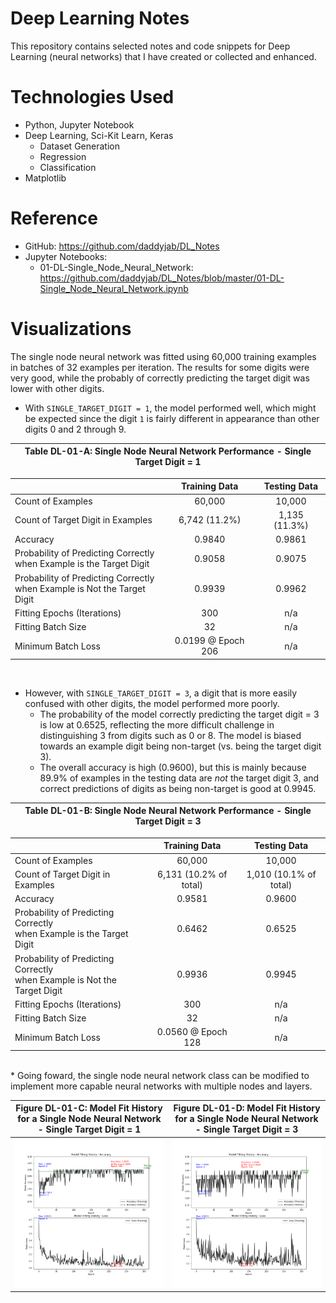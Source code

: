 # Deep Learning Notes
This repository contains selected notes and code snippets for Deep Learning (neural networks) that I have created or collected and enhanced.

# Technologies Used

* Python, Jupyter Notebook
* Deep Learning, Sci-Kit Learn, Keras
    * Dataset Generation
    * Regression
    * Classification
* Matplotlib

# Reference

* GitHub: https://github.com/daddyjab/DL_Notes
* Jupyter Notebooks:
    * 01-DL-Single_Node_Neural_Network:<br>
    https://github.com/daddyjab/DL_Notes/blob/master/01-DL-Single_Node_Neural_Network.ipynb 

# Visualizations

The single node neural network was fitted using 60,000 training examples in batches of 32 examples per iteration.  The results for some digits were very good, while the probably of correctly predicting the target digit was lower with other digits.
* With `SINGLE_TARGET_DIGIT = 1`, the model performed well, which might be expected since the digit `1` is fairly different in appearance than other digits 0 and 2 through 9.

| <b>Table DL-01-A: Single Node Neural Network Performance - Single Target Digit = 1</b> |
|:--------------------------------------------------------------------------------------:|

|            | Training Data | Testing Data |
|:------------|:---------------:|:--------------:|
| Count of Examples | 60,000 | 10,000 |
| Count of Target Digit in Examples | 6,742 (11.2%) | 1,135 (11.3%) |
| Accuracy | 0.9840 | 0.9861 |
| Probability of Predicting Correctly<br>when Example is the Target Digit | 0.9058 | 0.9075 |
| Probability of Predicting Correctly<br>when Example is Not the Target Digit | 0.9939 | 0.9962 |
| Fitting Epochs (Iterations) | 300 | n/a |
| Fitting Batch Size | 32 | n/a |
| Minimum Batch Loss | 0.0199 @ Epoch 206 | n/a |

<br>

* However, with `SINGLE_TARGET_DIGIT = 3`, a digit that is more easily confused with other digits, the model performed more poorly.
    * The probability of the model correctly predicting the target digit = 3 is low at 0.6525, reflecting the more difficult challenge in distinguishing 3 from digits such as 0 or 8.  The model is biased towards an example digit being non-target (vs. being the target digit 3).
    * The overall accuracy is high (0.9600), but this is mainly because 89.9% of examples in the testing data are *not* the target digit 3, and correct predictions of digits as being non-target is good at 0.9945.

| <b>Table DL-01-B: Single Node Neural Network Performance - Single Target Digit = 3</b> |
|:--------------------------------------------------------------------------------------:|

|            | Training Data | Testing Data |
|:------------|:---------------:|:--------------:|
| Count of Examples | 60,000 | 10,000 |
| Count of Target Digit in Examples | 6,131 (10.2% of total) | 1,010 (10.1% of total) |
| Accuracy | 0.9581 | 0.9600 |
| Probability of Predicting Correctly<br>when Example is the Target Digit | 0.6462 | 0.6525 |
| Probability of Predicting Correctly<br>when Example is Not the Target Digit | 0.9936 | 0.9945 |
| Fitting Epochs (Iterations) | 300 | n/a |
| Fitting Batch Size | 32 | n/a |
| Minimum Batch Loss | 0.0560 @ Epoch 128 | n/a |

<br>
* Going foward, the single node  neural network class can be modified to implement more capable neural networks with multiple nodes and layers.


| Figure DL-01-C: Model Fit History for a Single Node Neural Network - Single Target Digit = 1 | Figure DL-01-D: Model Fit History for a Single Node Neural Network - Single Target Digit = 3 |
|:----------:|:----------:|
| ![Figure DL-01-C: Model Fit History for a Single Node Neural Network - Single Target Digit = 1...](docs/DL-01-Figure-C-Model_Fit_History-Target_1.png "Figure DL-01-C: Model Fit History for a Single Node Neural Network - Single Target Digit = 1") | ![Figure DL-01-D: Model Fit History for a Single Node Neural Network - Single Target Digit = 3...](docs/DL-01-Figure-D-Model_Fit_History-Target_3.png "Figure DL-01-D: Model Fit History for a Single Node Neural Network - Single Target Digit = 3") |
